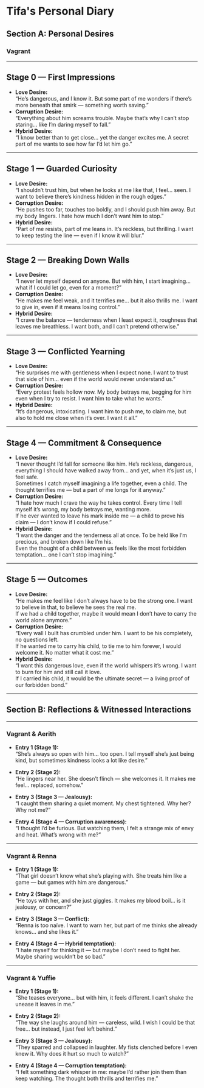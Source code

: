 # Tifa's Personal Diary

## Section A: Personal Desires

### Vagrant

---

## Stage 0 — First Impressions
- **Love Desire:**  
  “He’s dangerous, and I know it. But some part of me wonders if there’s more beneath that smirk — something worth saving.”  
- **Corruption Desire:**  
  “Everything about him screams trouble. Maybe that’s why I can’t stop staring… like I’m daring myself to fall.”  
- **Hybrid Desire:**  
  “I know better than to get close… yet the danger excites me. A secret part of me wants to see how far I’d let him go.”

---

## Stage 1 — Guarded Curiosity
- **Love Desire:**  
  “I shouldn’t trust him, but when he looks at me like that, I feel… seen. I want to believe there’s kindness hidden in the rough edges.”  
- **Corruption Desire:**  
  “He pushes too far, touches too boldly, and I should push him away. But my body lingers. I hate how much I don’t want him to stop.”  
- **Hybrid Desire:**  
  “Part of me resists, part of me leans in. It’s reckless, but thrilling. I want to keep testing the line — even if I know it will blur.”

---

## Stage 2 — Breaking Down Walls
- **Love Desire:**  
  “I never let myself depend on anyone. But with him, I start imagining… what if I could let go, even for a moment?”  
- **Corruption Desire:**  
  “He makes me feel weak, and it terrifies me… but it also thrills me. I want to give in, even if it means losing control.”  
- **Hybrid Desire:**  
  “I crave the balance — tenderness when I least expect it, roughness that leaves me breathless. I want both, and I can’t pretend otherwise.”

---

## Stage 3 — Conflicted Yearning
- **Love Desire:**  
  “He surprises me with gentleness when I expect none. I want to trust that side of him… even if the world would never understand us.”  
- **Corruption Desire:**  
  “Every protest feels hollow now. My body betrays me, begging for him even when I try to resist. I want him to take what he wants.”  
- **Hybrid Desire:**  
  “It’s dangerous, intoxicating. I want him to push me, to claim me, but also to hold me close when it’s over. I want it all.”

---

## Stage 4 — Commitment & Consequence
- **Love Desire:**  
  “I never thought I’d fall for someone like him. He’s reckless, dangerous, everything I should have walked away from… and yet, when it’s just us, I feel safe.  
   Sometimes I catch myself imagining a life together, even a child. The thought terrifies me — but a part of me longs for it anyway.”  
- **Corruption Desire:**  
  “I hate how much I crave the way he takes control. Every time I tell myself it’s wrong, my body betrays me, wanting more.  
   If he ever wanted to leave his mark inside me — a child to prove his claim — I don’t know if I could refuse.”  
- **Hybrid Desire:**  
  “I want the danger and the tenderness all at once. To be held like I’m precious, and broken down like I’m his.  
   Even the thought of a child between us feels like the most forbidden temptation… one I can’t stop imagining.”

---


## Stage 5 — Outcomes
- **Love Desire:**  
  “He makes me feel like I don’t always have to be the strong one. I want to believe in that, to believe he sees the real me.  
   If we had a child together, maybe it would mean I don’t have to carry the world alone anymore.”  
- **Corruption Desire:**  
  “Every wall I built has crumbled under him. I want to be his completely, no questions left.  
   If he wanted me to carry his child, to tie me to him forever, I would welcome it. No matter what it cost me.”  
- **Hybrid Desire:**  
  “I want this dangerous love, even if the world whispers it’s wrong. I want to burn for him and still call it love.  
   If I carried his child, it would be the ultimate secret — a living proof of our forbidden bond.”

---

## Section B: Reflections & Witnessed Interactions

---

### Vagrant & Aerith
- **Entry 1 (Stage 1):**  
  “She’s always so open with him… too open. I tell myself she’s just being kind, but sometimes kindness looks a lot like desire.”  

- **Entry 2 (Stage 2):**  
  “He lingers near her. She doesn’t flinch — she welcomes it. It makes me feel… replaced, somehow.”  

- **Entry 3 (Stage 3 — Jealousy):**  
  “I caught them sharing a quiet moment. My chest tightened. Why her? Why not me?”  

- **Entry 4 (Stage 4 — Corruption awareness):**  
  “I thought I’d be furious. But watching them, I felt a strange mix of envy and heat. What’s wrong with me?”  

---

### Vagrant & Renna
- **Entry 1 (Stage 1):**  
  “That girl doesn’t know what she’s playing with. She treats him like a game — but games with him are dangerous.”  

- **Entry 2 (Stage 2):**  
  “He toys with her, and she just giggles. It makes my blood boil… is it jealousy, or concern?”  

- **Entry 3 (Stage 3 — Conflict):**  
  “Renna is too naïve. I want to warn her, but part of me thinks she already knows… and she likes it.”  

- **Entry 4 (Stage 4 — Hybrid temptation):**  
  “I hate myself for thinking it — but maybe I don’t need to fight her. Maybe sharing wouldn’t be so bad.”  

---

### Vagrant & Yuffie
- **Entry 1 (Stage 1):**  
  “She teases everyone… but with him, it feels different. I can’t shake the unease it leaves in me.”  

- **Entry 2 (Stage 2):**  
  “The way she laughs around him — careless, wild. I wish I could be that free… but instead, I just feel left behind.”  

- **Entry 3 (Stage 3 — Jealousy):**  
  “They sparred and collapsed in laughter. My fists clenched before I even knew it. Why does it hurt so much to watch?”  

- **Entry 4 (Stage 4 — Corruption temptation):**  
  “I felt something dark whisper in me: maybe I’d rather join them than keep watching. The thought both thrills and terrifies me.”
